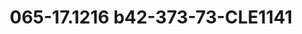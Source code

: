 ---
title: 065-17.1216 b42-373-73-CLE1141
image: 065-17.1216 b42-373-73-CLE1141.jpg
brand: sposo
layout: vestito
---